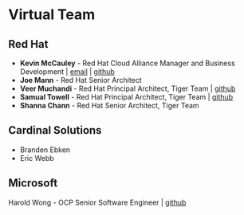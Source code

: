 # Virtual Team
## Red Hat
* **Kevin McCauley** - Red Hat Cloud Alliance Manager and Business Development | [email](mailto:kemccaul@redhat.com) | [github](https://github.com/mccshark/)
* **Joe Mann** - Red Hat Senior Architect
* **Veer Muchandi** - Red Hat Principal Architect, Tiger Team | [github](https://github.com/veermuchandi)
* **Samual Towell** - Red Hat Principal Architect, Tiger Team | [github](https://github.com/samueltauil)
* **Shanna Chann** - Red Hat Senior Architect, Tiger Team

## Cardinal Solutions
* Branden Ebken
* Eric Webb

## Microsoft
Harold Wong - OCP Senior Software Engineer | [github](https://github.com/haroldwongms)